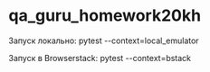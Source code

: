 # qa_guru_homework20kh


Запуск локально: pytest --context=local_emulator

Запуск в Browserstack: pytest --context=bstack
